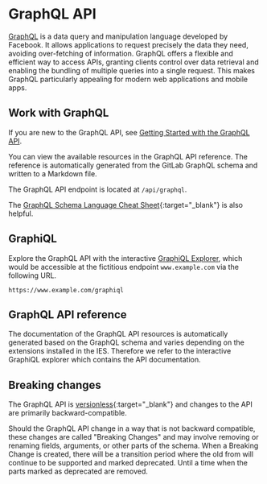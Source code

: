 # GraphQL API

[GraphQL](https://graphql.org/) is a data query and manipulation language developed by Facebook. It allows applications to request precisely the data they need, avoiding over-fetching of information. GraphQL offers a flexible and efficient way to access APIs, granting clients control over data retrieval and enabling the bundling of multiple queries into a single request. This makes GraphQL particularly appealing for modern web applications and mobile apps.

## Work with GraphQL

If you are new to the GraphQL API, see [Getting Started with the GraphQL API](getting-started.md).

You can view the available resources in the GraphQL API reference. The reference is automatically generated from the GitLab GraphQL schema and written to a Markdown file.

The GraphQL API endpoint is located at `/api/graphql`.

The [GraphQL Schema Language Cheat Sheet](https://raw.githubusercontent.com/sogko/graphql-shorthand-notation-cheat-sheet/master/graphql-shorthand-notation-cheat-sheet.png){:target="\_blank"} is also helpful.

## GraphiQL

Explore the GraphQL API with the interactive [GraphiQL Explorer](getting-started.md#graphiql), which would be accessible at the fictitious endpoint `www.example.com` via the following URL.

`https://www.example.com/graphiql`

## GraphQL API reference

The documentation of the GraphQL API resources is automatically generated based on the GraphQL schema and varies depending on the extensions installed in the IES. Therefore we refer to the interactive GraphiQL explorer which contains the API documentation.

## Breaking changes

The GraphQL API is [versionless](https://graphql.org/learn/best-practices/#versioning){:target="\_blank"} and changes to the API are primarily backward-compatible.

Should the GraphQL API change in a way that is not backward compatible, these changes are called "Breaking Changes" and may involve removing or renaming fields, arguments, or other parts of the schema. When a Breaking Change is created, there will be a transition period where the old from will continue to be supported and marked deprecated. Until a time when the parts marked as deprecated are removed.
